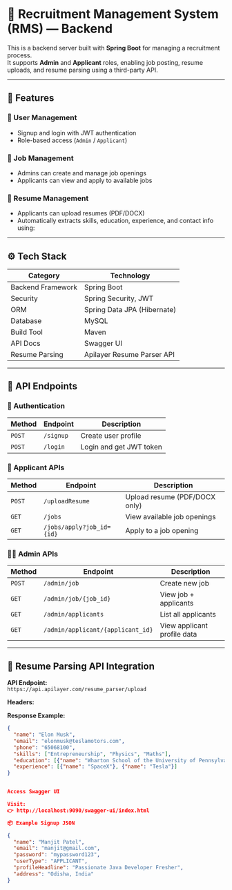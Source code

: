 # 🧩 Recruitment Management System (RMS) — Backend

This is a backend server built with **Spring Boot** for managing a recruitment process.  
It supports **Admin** and **Applicant** roles, enabling job posting, resume uploads, and resume parsing using a third-party API.

---

## 🚀 Features

### 👤 User Management
- Signup and login with JWT authentication  
- Role-based access (`Admin` / `Applicant`)

### 💼 Job Management
- Admins can create and manage job openings  
- Applicants can view and apply to available jobs

### 📄 Resume Management
- Applicants can upload resumes (PDF/DOCX)  
- Automatically extracts skills, education, experience, and contact info using:

---

## ⚙️ Tech Stack

| Category | Technology |
|-----------|-------------|
| Backend Framework | Spring Boot |
| Security | Spring Security, JWT |
| ORM | Spring Data JPA (Hibernate) |
| Database | MySQL |
| Build Tool | Maven |
| API Docs | Swagger UI |
| Resume Parsing | Apilayer Resume Parser API |

---

## 🔑 API Endpoints

### 🔐 Authentication
| Method | Endpoint | Description |
|--------|-----------|--------------|
| `POST` | `/signup` | Create user profile |
| `POST` | `/login` | Login and get JWT token |

### 👤 Applicant APIs
| Method | Endpoint | Description |
|--------|-----------|--------------|
| `POST` | `/uploadResume` | Upload resume (PDF/DOCX only) |
| `GET` | `/jobs` | View available job openings |
| `GET` | `/jobs/apply?job_id={id}` | Apply to a job opening |

### 🧑‍💼 Admin APIs
| Method | Endpoint | Description |
|--------|-----------|--------------|
| `POST` | `/admin/job` | Create new job |
| `GET` | `/admin/job/{job_id}` | View job + applicants |
| `GET` | `/admin/applicants` | List all applicants |
| `GET` | `/admin/applicant/{applicant_id}` | View applicant profile data |

---

## 🧠 Resume Parsing API Integration

**API Endpoint:**  
`https://api.apilayer.com/resume_parser/upload`

**Headers:**

**Response Example:**
```json
{
  "name": "Elon Musk",
  "email": "elonmusk@teslamotors.com",
  "phone": "65068100",
  "skills": ["Entrepreneurship", "Physics", "Maths"],
  "education": [{"name": "Wharton School of the University of Pennsylvania"}],
  "experience": [{"name": "SpaceX"}, {"name": "Tesla"}]
}


Access Swagger UI

Visit:
👉 http://localhost:9090/swagger-ui/index.html

📦 Example Signup JSON

{
  "name": "Manjit Patel",
  "email": "manjit@gmail.com",
  "password": "mypassword123",
  "userType": "APPLICANT",
  "profileHeadline": "Passionate Java Developer Fresher",
  "address": "Odisha, India"
}

